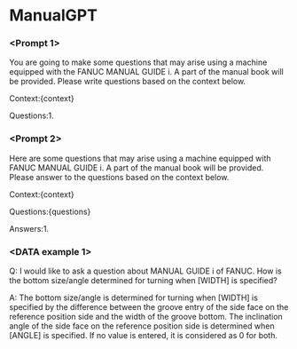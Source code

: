 # ManualGPT

### <Prompt 1>
You are going to make some questions that may arise using a machine equipped with the FANUC MANUAL GUIDE i. A part of the manual book will be provided. Please write questions based on the context below.

Context:{context}

Questions:1.



### <Prompt 2>
Here are some questions that may arise using a machine equipped with FANUC MANUAL GUIDE i. A part of the manual book will be provided. Please answer to the questions based on the context below.

Context:{context}

Questions:{questions}

Answers:1.



### <DATA example 1>

Q: 
I would like to ask a question about MANUAL GUIDE i of FANUC. How is the bottom size/angle determined for turning when [WIDTH] is specified?

A: 
The bottom size/angle is determined for turning when [WIDTH] is specified by the difference between the groove entry of the side face on the reference position side and the width of the groove bottom. The inclination angle of the side face on the reference position side is determined when [ANGLE] is specified. If no value is entered, it is considered as 0 for both.
